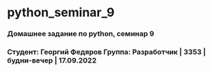 # python_seminar_9
### Домашнее задание по python, семинар 9
### Студент: Георгий Федяров Группа: Разработчик | 3353 | будни-вечер | 17.09.2022
